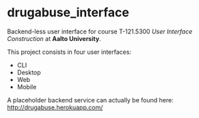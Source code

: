 __drugabuse_interface__
=======================

Backend-less user interface for course T-121.5300 _User Interface Construction_ at __Aalto University__.

This project consists in four user interfaces:
* CLI
* Desktop
* Web
* Mobile

A placeholder backend service can actually be found here:
  http://drugabuse.herokuapp.com/

